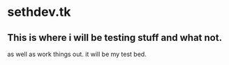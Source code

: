 # sethdev.tk
## This is where i will be testing stuff and what not.

as well as work things out. it will be my test bed.
